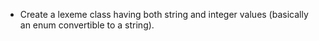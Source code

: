 - Create a lexeme class having both string and integer values
  (basically an enum convertible to a string).